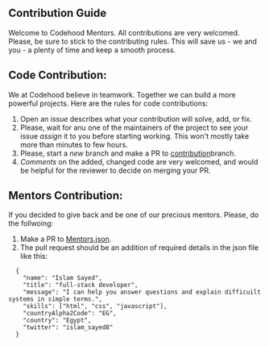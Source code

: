 ## Contribution Guide

Welcome to Codehood Mentors. All contributions are very welcomed. Please, be sure to stick to the contributing rules. This will save us - we and you - a plenty of time and keep a smooth process.

## Code Contribution:

We at Codehood believe in teamwork. Together we can build a more powerful projects. 
Here are the rules for code contributions:

1. Open an *issue* describes what your contribution will solve, add, or fix.
2. Please, wait for anu one of the maintainers of the project to see your issue *assign* it to you before starting working. This won't mostly take more than minutes to few hours.
3. Please, start a *new* branch and make a PR to [contribution](https://github.com/codehood-org/mentors-website/tree/contribution)branch.
4. *Comments* on the added, changed code are very welcomed, and would be helpful for the reviewer to decide on merging your PR.


## Mentors Contribution:

If you decided to give back and be one of our precious mentors. Please, do the follwoing:

1. Make a PR to [Mentors.json](https://github.com/codehood-org/mentors-website/blob/contribution/src/data/mentors.json).
2. The pull request should be an addition of required details in the json file like this:

```
  {
    "name": "Islam Sayed",
    "title": "full-stack developer",
    "message": "I can help you answer questions and explain difficuilt systems in simple terms.",
    "skills": ["html", "css", "javascript"],
    "countryAlpha2Code": "EG",
    "country": "Egypt",
    "twitter": "islam_sayed8"
  }
```
